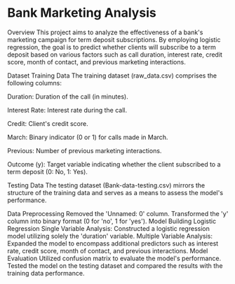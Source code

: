 # Bank Marketing Analysis


Overview
This project aims to analyze the effectiveness of a bank's marketing campaign for term deposit subscriptions. By employing logistic regression, the goal is to predict whether clients will subscribe to a term deposit based on various factors such as call duration, interest rate, credit score, month of contact, and previous marketing interactions.

Dataset
Training Data
The training dataset (raw_data.csv) comprises the following columns:

Duration: Duration of the call (in minutes).

Interest Rate: Interest rate during the call.

Credit: Client's credit score.

March: Binary indicator (0 or 1) for calls made in March.

Previous: Number of previous marketing interactions.

Outcome (y): Target variable indicating whether the client subscribed to a term deposit (0: No, 1: Yes).

Testing Data
The testing dataset (Bank-data-testing.csv) mirrors the structure of the training data and serves as a means to assess the model's performance.

Data Preprocessing
Removed the 'Unnamed: 0' column.
Transformed the 'y' column into binary format (0 for 'no', 1 for 'yes').
Model Building
Logistic Regression
Single Variable Analysis: Constructed a logistic regression model utilizing solely the 'duration' variable.
Multiple Variable Analysis: Expanded the model to encompass additional predictors such as interest rate, credit score, month of contact, and previous interactions.
Model Evaluation
Utilized confusion matrix to evaluate the model's performance.
Tested the model on the testing dataset and compared the results with the training data performance.
